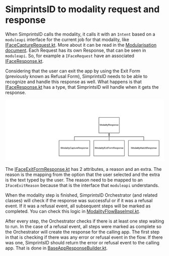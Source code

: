 # SimprintsID to modality request and response

When SimprintsID calls the modality, it calls it with an `Intent` based on a `moduleapi` interface for the current job for that modality, like [IFaceCaptureRequest.kt](/moduleapi/src/main/java/com/simprints/moduleapi/face/requests/IFaceCaptureRequest.kt). More about it can be read in the [Modularisation document](https://docs.google.com/document/d/1E-SNLGbqsAjn1IVamQhDEcWQJ092tLnNLLeTCo_A160/edit#). Each Request has its own Response, that can be seen in `moduleapi`. So, for example a `IFaceRequest` have an associated [IFaceResponse.kt](/moduleapi/src/main/java/com/simprints/moduleapi/face/responses/IFaceResponse.kt).

Considering that the user can exit the app by using the Exit Form (previously known as Refusal Form), SimprintsID needs to be able to recognize and handle this response as well. What happens is that [IFaceResponse.kt](/moduleapi/src/main/java/com/simprints/moduleapi/face/responses/IFaceResponse.kt) has a type, that SimprintsID will handle when it gets the response.

![modality_response_inheritance.png](modality_response_inheritance.png)

The [IFaceExitFormResponse.kt](/moduleapi/src/main/java/com/simprints/moduleapi/face/responses/IFaceExitFormResponse.kt) has 2 attributes, a reason and an extra. The reason is the mapping from the option that the user selected and the extra is the text typed by the user. The reason need to be mapped to an `IFaceExitReason` because that is the interface that `moduleapi` understands.

When the modality step is finished, SimprintsID Orchestrator (and related classes) will check if the response was successful or if it was a refusal event. If it was a refusal event, all subsequent steps will be marked as completed. You can check this logic in [ModalityFlowBaseImpl.kt](/id/src/main/java/com/simprints/id/orchestrator/modality/ModalityFlowBaseImpl.kt#L68).

After every step, the Orchestrator checks if there is at least one step waiting to run. In the case of a refusal event, all steps were marked as complete so the Orchestrator will create the response for the calling app. The first step in that is checking if there was any error or refusal event in the flow. If there was one, SimprintsID should return the error or refusal event to the calling app. That is done in [BaseAppResponseBuilder.kt](/id/src/main/java/com/simprints/id/orchestrator/responsebuilders/BaseAppResponseBuilder.kt#L21).


